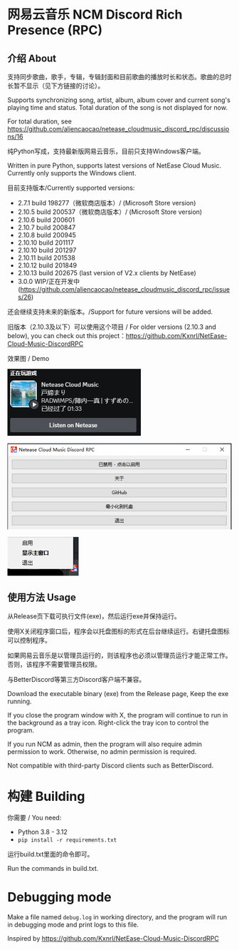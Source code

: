 # 网易云音乐 NCM Discord Rich Presence (RPC)

## 介绍 About

支持同步歌曲，歌手，专辑，专辑封面和目前歌曲的播放时长和状态。歌曲的总时长暂不显示（见下方链接的讨论）。

Supports synchronizing song, artist, album, album cover and current song's playing time and status. Total duration of the song is not displayed for now.

For total duration, see https://github.com/aliencaocao/netease_cloudmusic_discord_rpc/discussions/16

纯Python写成，支持最新版网易云音乐，目前只支持Windows客户端。

Written in pure Python, supports latest versions of NetEase Cloud Music. Currently only supports the Windows client.

目前支持版本/Currently supported versions:

* 2.7.1 build 198277（微软商店版本）/ (Microsoft Store version)
* 2.10.5 build 200537（微软商店版本）/ (Microsoft Store version)
* 2.10.6 build 200601
* 2.10.7 build 200847
* 2.10.8 build 200945
* 2.10.10 build 201117
* 2.10.10 build 201297
* 2.10.11 build 201538
* 2.10.12 build 201849
* 2.10.13 build 202675 (last version of V2.x clients by NetEase)
* 3.0.0 WIP/正在开发中 (https://github.com/aliencaocao/netease_cloudmusic_discord_rpc/issues/26)

还会继续支持未来的新版本。/Support for future versions will be added.


旧版本（2.10.3及以下）可以使用这个项目 / For older versions (2.10.3 and below), you can check out this project：https://github.com/Kxnrl/NetEase-Cloud-Music-DiscordRPC

效果图 / Demo

![demo](demo.png)

![UI.png](UI.png)

![trayUI.png](trayUI.png)

## 使用方法 Usage
从Release页下载可执行文件(exe)，然后运行exe并保持运行。

使用X关闭程序窗口后，程序会以托盘图标的形式在后台继续运行。右键托盘图标可以控制程序。

如果网易云音乐是以管理员运行的，则该程序也必须以管理员运行才能正常工作。否则，该程序不需要管理员权限。

与BetterDiscord等第三方Discord客户端不兼容。

Download the executable binary (exe) from the Release page, Keep the exe running.

If you close the program window with X, the program will continue to run in the background as a tray icon. Right-click the tray icon to control the program.

If you run NCM as admin, then the program will also require admin permission to work. Otherwise, no admin permission is required.

Not compatible with third-party Discord clients such as BetterDiscord.

# 构建 Building
你需要 / You need:
- Python 3.8 - 3.12
- `pip install -r requirements.txt`

运行build.txt里面的命令即可。

Run the commands in build.txt.

# Debugging mode
Make a file named `debug.log` in working directory, and the program will run in debugging mode and print logs to this file.

Inspired by https://github.com/Kxnrl/NetEase-Cloud-Music-DiscordRPC